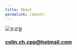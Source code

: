 ```yaml
---
title: About
permalink: /about/
---
```


![프로필](images/2018-03-28-1.PNG)

### colin.ch.cpp@hotmail.com
